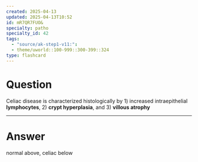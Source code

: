 ```yaml
---
created: 2025-04-13
updated: 2025-04-13T10:52
id: mR7QR7FUO&
specialty: patho
specialty_id: 42
tags:
  - "source/ak-step1-v11:": 
  - theme/uworld::100-999::300-399::324
type: flashcard
---
```


# Question
Celiac disease is characterized histologically by 1) increased  intraepithelial **lymphocytes**, 2) **crypt hyperplasia**, and 3) **villous atrophy**

---

# Answer
normal above, celiac below
